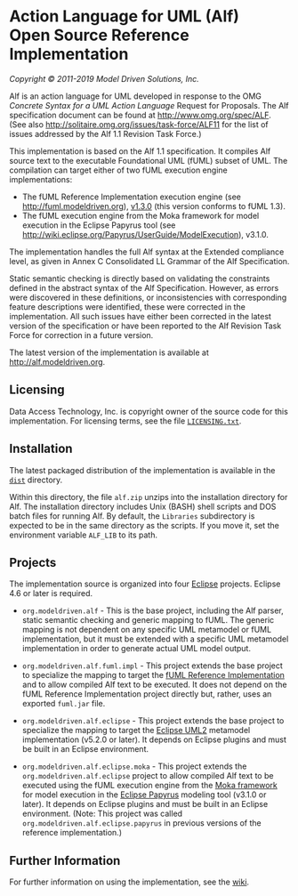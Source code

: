 # Action Language for UML (Alf) <br> Open Source Reference Implementation
_Copyright &copy; 2011-2019 Model Driven Solutions, Inc._

Alf is an action language for UML developed in response to the OMG <em>Concrete 
Syntax for a UML Action Language</em> Request for Proposals. The Alf specification 
document can be found at http://www.omg.org/spec/ALF. (See also http://solitaire.omg.org/issues/task-force/ALF11
for the list of issues addressed by the Alf 1.1 Revision Task Force.)

This implementation is based on the Alf 1.1 specification. It compiles Alf source text to the executable Foundational UML (fUML) subset of UML. 
The compilation can target either of two fUML execution engine implementations:

* The fUML Reference Implementation execution engine (see http://fuml.modeldriven.org), 
[v1.3.0](https://github.com/ModelDriven/fUML-Reference-Implementation/releases/tag/v1.3.0)
(this version conforms to fUML 1.3).
* The fUML execution engine from the Moka framework for model execution in the Eclipse Papyrus tool
(see http://wiki.eclipse.org/Papyrus/UserGuide/ModelExecution), v3.1.0.

The implementation handles the full Alf syntax at the Extended compliance level, as given in Annex C Consolidated 
LL Grammar of the Alf Specification.

Static semantic checking is directly based on validating the constraints defined in the abstract syntax of the Alf Specification. 
However, as errors were discovered in these definitions, or inconsistencies with corresponding feature descriptions were identified, 
these were corrected in the implementation. All such issues have either been corrected in the latest version of the specification 
or have been reported to the Alf Revision Task Force for correction in a future version.

The latest version of the implementation is available at http://alf.modeldriven.org. 

## Licensing

Data Access Technology, Inc. is copyright owner of the source code for this implementation. For licensing terms, see 
the file [`LICENSING.txt`](https://github.com/ModelDriven/Alf-Reference-Implementation/blob/master/dist/LICENSING.txt).

## Installation

The latest packaged distribution of the implementation is available in the 
[`dist`](https://github.com/ModelDriven/Alf-Reference-Implementation/tree/master/dist)
directory.

Within this directory, the file `alf.zip` unzips into the installation directory for Alf. 
The installation directory includes Unix (BASH) shell scripts and DOS batch files for running Alf. 
By default, the `Libraries` subdirectory is expected  to be in the same directory as the scripts. 
If you move it, set the environment variable `ALF_LIB` to its path.

## Projects

The implementation source is organized into four [Eclipse](http://www.eclipse.org) projects. Eclipse 4.6 or later is required.

* `org.modeldriven.alf` - This is the base project, including the
Alf parser, static semantic checking and generic mapping to fUML.
The generic mapping is not dependent on any specific UML metamodel or fUML implementation, 
but it must be extended with a specific UML metamodel implementation in order to generate
actual UML model output.
	
* `org.modeldriven.alf.fuml.impl` - This project extends the base
project to specialize the mapping to target the [fUML Reference Implementation](http://fuml.modeldriven.org)
and to allow compiled Alf text to be executed. It does not depend on the
fUML Reference Implementation project directly but, rather, uses an exported
`fuml.jar` file.
	
* `org.modeldriven.alf.eclipse` - This project extends the base
project to specialize the mapping to target the [Eclipse UML2](https://projects.eclipse.org/projects/modeling.mdt.uml2)
metamodel implementation (v5.2.0 or later). It depends on Eclipse plugins and must be built in an Eclipse environment.
	
* `org.modeldriven.alf.eclipse.moka` - This project extends the 
`org.modeldriven.alf.eclipse` project to allow compiled Alf text to be executed
using the fUML execution engine from the [Moka framework](http://wiki.eclipse.org/Papyrus/UserGuide/ModelExecution)
for model execution in the [Eclipse Papyrus](http://www.eclipse.org/papyrus) modeling tool (v3.1.0 or later).
It depends on Eclipse plugins and must be built in an Eclipse environment. (Note: This project was called
`org.modeldriven.alf.eclipse.papyrus` in previous versions of the reference implementation.)

## Further Information

For further information on using the implementation, see the [wiki](https://github.com/ModelDriven/Alf-Reference-Implementation/wiki/Home). 
